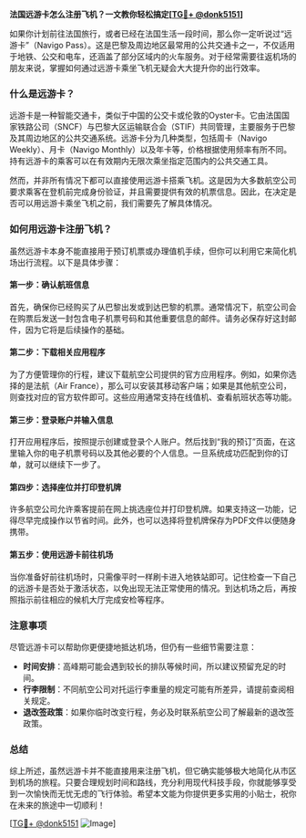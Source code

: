**法国远游卡怎么注册飞机？一文教你轻松搞定[[TG💪+ @donk5151](https://t.me/s/donk5151)]**

如果你计划前往法国旅行，或者已经在法国生活一段时间，那么你一定听说过“远游卡”（Navigo Pass）。这是巴黎及周边地区最常用的公共交通卡之一，不仅适用于地铁、公交和电车，还涵盖了部分区域内的火车服务。对于经常需要往返机场的朋友来说，掌握如何通过远游卡乘坐飞机无疑会大大提升你的出行效率。

### 什么是远游卡？

远游卡是一种智能交通卡，类似于中国的公交卡或伦敦的Oyster卡。它由法国国家铁路公司（SNCF）与巴黎大区运输联合会（STIF）共同管理，主要服务于巴黎及其周边地区的公共交通系统。远游卡分为几种类型，包括周卡（Navigo Weekly）、月卡（Navigo Monthly）以及年卡等，价格根据使用频率有所不同。持有远游卡的乘客可以在有效期内无限次乘坐指定范围内的公共交通工具。

然而，并非所有情况下都可以直接使用远游卡搭乘飞机。这是因为大多数航空公司要求乘客在登机前完成身份验证，并且需要提供有效的机票信息。因此，在决定是否可以用远游卡乘坐飞机之前，我们需要先了解具体情况。

### 如何用远游卡注册飞机？

虽然远游卡本身不能直接用于预订机票或办理值机手续，但你可以利用它来简化机场出行流程。以下是具体步骤：

#### 第一步：确认航班信息
首先，确保你已经购买了从巴黎出发或到达巴黎的机票。通常情况下，航空公司会在购票后发送一封包含电子机票号码和其他重要信息的邮件。请务必保存好这封邮件，因为它将是后续操作的基础。

#### 第二步：下载相关应用程序
为了方便管理你的行程，建议下载航空公司提供的官方应用程序。例如，如果你选择的是法航（Air France），那么可以安装其移动客户端；如果是其他航空公司，则查找对应的官方软件即可。这些应用通常支持在线值机、查看航班状态等功能。

#### 第三步：登录账户并输入信息
打开应用程序后，按照提示创建或登录个人账户。然后找到“我的预订”页面，在这里输入你的电子机票号码以及其他必要的个人信息。一旦系统成功匹配到你的订单，就可以继续下一步了。

#### 第四步：选择座位并打印登机牌
许多航空公司允许乘客提前在网上挑选座位并打印登机牌。如果支持这一功能，记得尽早完成操作以节省时间。此外，也可以选择将登机牌保存为PDF文件以便随身携带。

#### 第五步：使用远游卡前往机场
当你准备好前往机场时，只需像平时一样刷卡进入地铁站即可。记住检查一下自己的远游卡是否处于激活状态，以免出现无法正常使用的情况。到达机场之后，再按照指示前往相应的候机大厅完成安检等程序。

### 注意事项

尽管远游卡可以帮助你更便捷地抵达机场，但仍有一些细节需要注意：
- **时间安排**：高峰期可能会遇到较长的排队等候时间，所以建议预留充足的时间。
- **行李限制**：不同航空公司对托运行李重量的规定可能有所差异，请提前查阅相关规定。
- **退改签政策**：如果你临时改变行程，务必及时联系航空公司了解最新的退改签政策。

### 总结

综上所述，虽然远游卡并不能直接用来注册飞机，但它确实能够极大地简化从市区到机场的旅程。只要合理规划时间和路线，充分利用现代科技手段，你就能够享受到一次愉快而无忧无虑的飞行体验。希望本文能为你提供更多实用的小贴士，祝你在未来的旅途中一切顺利！

[[TG💪+ @donk5151](https://t.me/s/donk5151) ![Image](https://i.postimg.cc/rwNCRYN7/Snipaste-2025-04-30-17-27-05.png)]